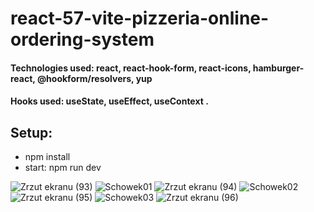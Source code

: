 # react-57-vite-pizzeria-online-ordering-system
#### Technologies used: react, react-hook-form, react-icons, hamburger-react, @hookform/resolvers, yup
#### Hooks used: useState, useEffect, useContext .
## Setup:
* npm install
* start: npm run dev

![Zrzut ekranu (93)](https://user-images.githubusercontent.com/61388692/218564838-698826a3-5a9c-45fe-9b8d-5746c4c0c8ed.jpg)
![Schowek01](https://user-images.githubusercontent.com/61388692/218567362-76671027-8987-4952-ac35-fc562ec90bbd.jpg)
![Zrzut ekranu (94)](https://user-images.githubusercontent.com/61388692/218565532-5b3f6601-d648-4906-b865-6641f308b4ea.jpg)
![Schowek02](https://user-images.githubusercontent.com/61388692/218567988-5e7bb225-67b0-4ae8-9f5e-4d43d60ff266.jpg)
![Zrzut ekranu (95)](https://user-images.githubusercontent.com/61388692/218565922-5444ddf4-5718-49b7-b83d-6b2d08903bdf.jpg)
![Schowek03](https://user-images.githubusercontent.com/61388692/218568398-4198ba5b-2613-495a-a8bf-e7569535403e.jpg)
![Zrzut ekranu (96)](https://user-images.githubusercontent.com/61388692/218566354-3cfc928e-708d-4ae3-aede-4459007bc95f.jpg)

